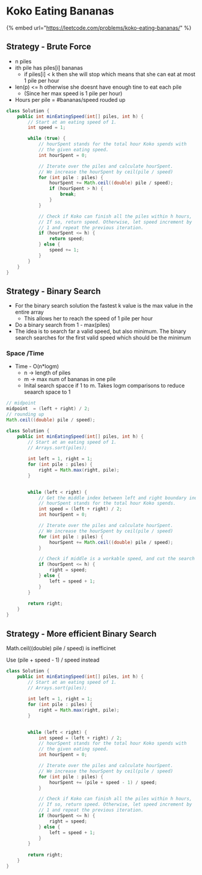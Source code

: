 # Koko Eating Bananas

{% embed url="https://leetcode.com/problems/koko-eating-bananas/" %}

## Strategy - Brute Force

* n piles
* ith pile has piles\[i] bananas
  * if piles\[i] < k then she will stop which means that she can eat at most 1 pile per hour
* len(p) <= h otherwise she doesnt have enough tine to eat each pile
  * (Since her max speed is 1 pile per hour)
* Hours per pile = #bananas/speed rouded up

```java
class Solution {
    public int minEatingSpeed(int[] piles, int h) {
        // Start at an eating speed of 1.
        int speed = 1;

        while (true) {
            // hourSpent stands for the total hour Koko spends with 
            // the given eating speed.
            int hourSpent = 0;

            // Iterate over the piles and calculate hourSpent.
            // We increase the hourSpent by ceil(pile / speed)
            for (int pile : piles) {
                hourSpent += Math.ceil((double) pile / speed);
                if (hourSpent > h) {
                    break;
                }
            }

            // Check if Koko can finish all the piles within h hours,
            // If so, return speed. Otherwise, let speed increment by
            // 1 and repeat the previous iteration.
            if (hourSpent <= h) {
                return speed;
            } else {
                speed += 1;
            }            
        }
    }
}
```

## Strategy - Binary Search

* For the binary search solution the fastest k value is the max value in the entire array
  * This allows her to reach the speed of 1 pile per hour
* Do a binary search from 1 - max(piles)
* The idea is to search far a valid speed, but also minimum. The binary search searches for the first valid speed which should be the minimum

### Space /Time

* Time - O(n\*logm)
  * n -> length of piles
  * m -> max num of bananas in one pile
  * Inital search spacce if 1 to m. Takes logm comparisons to reduce seaarch space to 1

```java
// midpoint 
midpoint  = (left + right) / 2;
// rounding up
Math.ceil((double) pile / speed);
```

```java
class Solution {
    public int minEatingSpeed(int[] piles, int h) {
        // Start at an eating speed of 1.
        // Arrays.sort(piles);
        
        int left = 1, right = 1;
        for (int pile : piles) {
            right = Math.max(right, pile);
        }
        

        while (left < right) {
            // Get the middle index between left and right boundary indexes.
            // hourSpent stands for the total hour Koko spends.
            int speed = (left + right) / 2; 
            int hourSpent = 0;

            // Iterate over the piles and calculate hourSpent.
            // We increase the hourSpent by ceil(pile / speed)
            for (int pile : piles) {
                hourSpent += Math.ceil((double) pile / speed);
            }

            // Check if middle is a workable speed, and cut the search space by half.
            if (hourSpent <= h) {
                right = speed;
            } else {
                left = speed + 1;
            }            
        }
        
        return right; 
    }
}
```

## Strategy - More efficient Binary Search

Math.ceil((double) pile / speed) is inefficinet

Use (pile + speed - 1) / speed instead

```java
class Solution {
    public int minEatingSpeed(int[] piles, int h) {
        // Start at an eating speed of 1.
        // Arrays.sort(piles);
        
        int left = 1, right = 1;
        for (int pile : piles) {
            right = Math.max(right, pile);
        }
        

        while (left < right) {
            int speed = (left + right) / 2; 
            // hourSpent stands for the total hour Koko spends with 
            // the given eating speed.
            int hourSpent = 0;

            // Iterate over the piles and calculate hourSpent.
            // We increase the hourSpent by ceil(pile / speed)
            for (int pile : piles) {
                hourSpent += (pile + speed - 1) / speed;
            }

            // Check if Koko can finish all the piles within h hours,
            // If so, return speed. Otherwise, let speed increment by
            // 1 and repeat the previous iteration.
            if (hourSpent <= h) {
                right = speed;
            } else {
                left = speed + 1;
            }            
        }
        
        return right; 
    }
}
```
